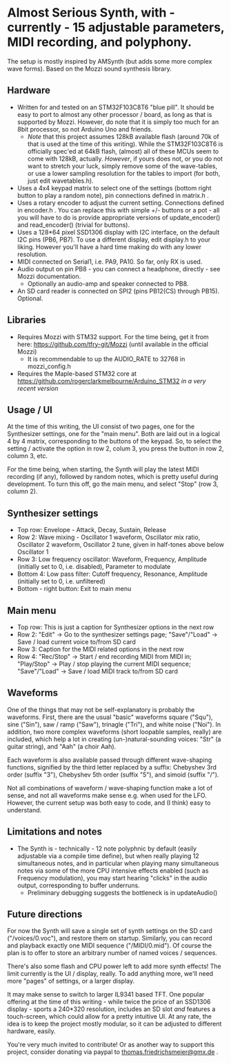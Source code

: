 # Almost Serious Synth, with - currently - 15 adjustable parameters, MIDI recording, and polyphony.

The setup is mostly inspired by AMSynth (but adds some more complex wave forms). Based on the Mozzi sound synthesis library.

## Hardware
- Written for and tested on an STM32F103C8T6 "blue pill". It should be easy to port to almost any other processor / board,
  as long as that is supported by Mozzi. However, do note that it is simply too much for an 8bit processor,
  so not Arduino Uno and friends.
  - *Note* that this project assumes 128kB available flash (around 70k of that is used at the time of this writing). While the STM32F103C8T6 is
   officially spec'ed at 64kB flash, (almost) all of these MCUs seem to come with 128kB, actually. _However_, if yours does not, or you
   do not want to stretch your luck, simply remove some of the wave-tables, or use a lower sampling resolution for the tables to import (for both,
   just edit wavetables.h).
- Uses a 4x4 keypad matrix to select one of the settings (bottom right button to play a random note),
  pin connections defined in matrix.h .
- Uses a rotary encoder to adjust the current setting. Connections defined in encoder.h . You can replace
  this with simple +/- buttons or a pot - all you will have to do is provide appropriate versions of update_encoder()
  and read_encoder() (trivial for buttons).
- Uses a 128*64 pixel SSD1306 display with I2C interface, on the default I2C pins (PB6, PB7). To use a different display,
  edit display.h to your liking. However you'll have a hard time making do with any lower resolution.
- MIDI connected on Serial1, i.e. PA9, PA10. So far, only RX is used.
- Audio output on pin PB8 - you can connect a headphone, directly - see Mozzi documentation.
  - Optionally an audio-amp and speaker connected to PB8.
- An SD card reader is connected on SPI2 (pins PB12(CS) through PB15). Optional.

## Libraries
- Requires Mozzi with STM32 support. For the time being, get it from here: https://github.com/tfry-git/Mozzi  (until available in the official Mozzi)
  - It is recommendable to up the AUDIO_RATE to 32768 in mozzi_config.h
- Requires the Maple-based STM32 core at https://github.com/rogerclarkmelbourne/Arduino_STM32 *in a very recent version*

## Usage / UI
At the time of this writing, the UI consist of two pages, one for the Synthesizer settings, one for the "main menu". Both are laid out in a logical
4 by 4 matrix, corresponding to the buttons of the keypad. So, to select the setting / activate the option in row 2, colum 3, you press the button in
row 2, column 3, etc.

For the time being, when starting, the Synth will play the latest MIDI recording (if any), followed by random notes, which is pretty useful during development. To turn this off,
go the main menu, and select "Stop" (row 3, column 2).

## Synthesizer settings
- Top row: Envelope - Attack, Decay, Sustain, Release
- Row 2: Wave mixing - Oscillator 1 waveform, Oscillator mix ratio, Oscillator 2 waveform, Oscillator 2 tune, given in half-tones above below Oscillator 1
- Row 3: Low frequency oscillator: Waveform, Frequency, Amplitude (initially set to 0, i.e. disabled), Parameter to modulate
- Bottom 4: Low pass filter: Cutoff frequency, Resonance, Amplitude (initially set to 0, i.e. unfiltered)
- Bottom - right button: Exit to main menu

## Main menu
- Top row: This is just a caption for Synthesizer options in  the next row
- Row 2: "Edit" -> Go to the synthesizer settings page; "Save"/"Load" -> Save / load current voice to/from SD card
- Row 3: Caption for the MIDI related options in the next row
- Row 4: "Rec/Stop" -> Start / end recording MIDI from MIDI in; "Play/Stop" -> Play / stop playing the current MIDI sequence; "Save"/"Load" -> Save / load MIDI track to/from SD card

## Waveforms
One of the things that may not be self-explanatory is probably the waveforms. First, there are the usual "basic" waveforms square ("Squ"), sine ("Sin"), saw / ramp ("Saw"),
trinagle ("Tri"), and white noise ("Noi"). In addition, two more complex waveforms (short loopable samples, really) are included, which help a lot in 
creating (un-)natural-sounding voices: "Str" (a guitar string), and "Aah" (a choir Aah).

Each waveform is also available passed through different wave-shaping functions, signified by the third letter replaced by a suffix: Chebyshev 3rd order (suffix "3"),
Chebyshev 5th order (suffix "5"), and simoid (suffix "/").

Not all combinations of waveform / wave-shaping function make a lot of sense, and not all waveforms make sense e.g. when used for the LFO. However, the current setup was
both easy to code, and (I think) easy to understand.

## Limitations and notes
- The Synth is - technically - 12 note polyphnic by default (easily adjustable via a compile time define), but when really playing 12 simultaneous notes, and in particular when playing
  many simultaneous notes via some of the more CPU intensive effects enabled (such as Frequency modulation), you may start hearing "clicks" in the audio output, corresponding to
  buffer underruns.
  - Preliminary debugging suggests the bottleneck is in updateAudio()

## Future directions
For now the Synth will save a single set of synth settings on the SD card ("/voices/0.voc"), and restore them on startup. Similarly, you can record and playback exactly one
MIDI sequence ("/MIDI/0.mid"). Of course the plan is to offer to store an arbitrary number of named voices / sequences.

There's also some flash and CPU power left to add more synth effects! The limit currently is the UI / display, really. To add anything more, we'll need more
"pages" of settings, or a larger display.

It may make sense to switch to larger IL9341 based TFT. One popular offering at the time of this writing - while twice the price of an SSD1306 display - sports a 240*320 resolution,
includes an SD slot _and_ features a touch-screen, which could allow for a pretty intuitive UI. At any rate, the idea is to keep the project mostly modular, so it can be adjusted
to different hardware, easily.

You're very much invited to contribute! Or as another way to support this project, consider donating via paypal to thomas.friedrichsmeier@gmx.de .
